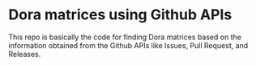 # Dora matrices using Github APIs

This repo is basically the code for finding Dora matrices based on the information obtained from the Github APIs like Issues, Pull Request, and Releases.
